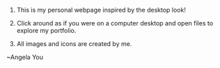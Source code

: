 

1. This is my personal webpage inspired by the desktop look! 

2. Click around as if you were on a computer desktop and open files to explore my portfolio.

3. All images and icons are created by me.

~Angela You